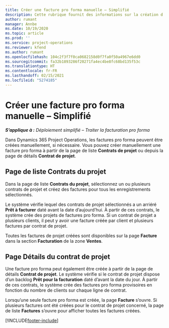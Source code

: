```yaml
---
title: Créer une facture pro forma manuelle – Simplifié
description: Cette rubrique fournit des informations sur la création d’une facture pro forma manuelle dans Project Operations.
author: rumant
manager: Annbe
ms.date: 10/19/2020
ms.topic: article
ms.prod: ''
ms.service: project-operations
ms.reviewer: kfend
ms.author: rumant
ms.openlocfilehash: 104c2f3f7f0ca0682158d0f7fa0f50a4967e6dd0
ms.sourcegitcommit: fa32b1893286f20271fa4ec4be8fc68bd135f53c
ms.translationtype: HT
ms.contentlocale: fr-FR
ms.lasthandoff: 02/15/2021
ms.locfileid: "5274185"
---
```

# <a name="create-a-manual-proforma-invoice---lite"></a>Créer une facture pro forma manuelle – Simplifié

_**S’applique à :** Déploiement simplifié – Traiter la facturation pro forma_

Dans Dynamics 365 Project Operations, les factures pro forma peuvent être créées manuellement, si nécessaire. Vous pouvez créer manuellement une facture pro forma à partir de la page de liste **Contrats de projet** ou depuis la page de détails **Contrat de projet**.

##  <a name="project-contracts-list-page"></a>Page de liste Contrats du projet

Dans la page de liste **Contrats du projet**, sélectionnez un ou plusieurs contrats de projet et créez des factures pour tous les enregistrements sélectionnés.

Le système vérifie lequel des contrats de projet sélectionnés a un arriéré **Prêt à facturer** daté avant la date d’aujourd’hui. À partir de ces contrats, le système crée des projets de factures pro forma. Si un contrat de projet a plusieurs clients, il peut y avoir une facture créée par client et plusieurs factures par contrat de projet.

Toutes les factures de projet créées sont disponibles sur la page **Facture** dans la section **Facturation** de la zone **Ventes**.

## <a name="project-contract-details-page"></a>Page Détails du contrat de projet

Une facture pro forma peut également être créée à partir de la page de détails **Contrat de projet**. Le système vérifie si le contrat de projet dispose d’un backlog **Prêt pour la facturation** daté d’avant la date du jour. À partir de ces contrats, le système crée des factures pro forma provisoires en fonction du nombre de clients sur chaque ligne de contrat.

Lorsqu’une seule facture pro forma est créée, la page **Facture** s’ouvre. Si plusieurs factures ont été créées pour le contrat de projet concerné, la page de liste **Factures** s’ouvre pour afficher toutes les factures créées.


[!INCLUDE[footer-include](../../includes/footer-banner.md)]